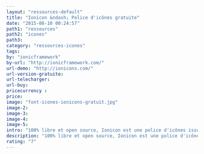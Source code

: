 ```yaml
---
layout: "ressources-default"
title: "Ionicon &ndash; Police d'icônes gratuite"
date: "2015-08-10 00:24:57"
path1: "ressources"
path2: "icones"
path3:
category: "ressources-icones"
tags:
by: "ionicframework"
by-url: "http://ionicframework.com/"
url-demo: "http://ionicons.com/"
url-version-gratuite:
url-telecharger:
url-buy:
pricecurrency :
price:
image: "font-icones-ionicons-gratuit.jpg"
image-2:
image-3:
image-4:
image-5:
intro: "100% libre et open source, Ionicon est une police d'icônes issue du framework Ionic."
description: "100% libre et open source, Ionicon est une police d'icônes issue du framework Ionic."
rating: "7"
---
```

